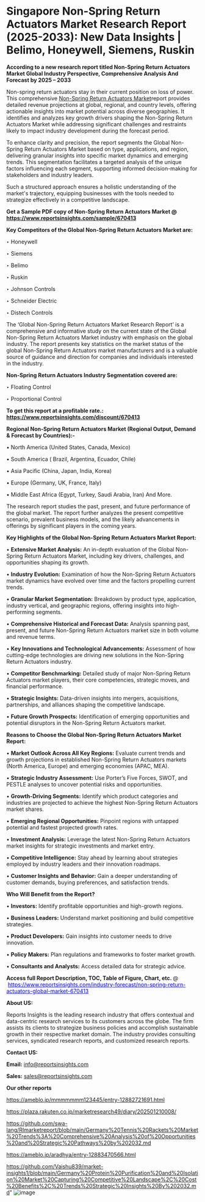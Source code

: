 # Singapore Non-Spring Return Actuators Market Research Report (2025-2033): New Data Insights | Belimo, Honeywell, Siemens, Ruskin

<strong>According to a new research report titled Non-Spring Return Actuators Market Global Industry Perspective, Comprehensive Analysis And Forecast by 2025 – 2033</strong>

Non-spring return actuators stay in their current position on loss of power. This comprehensive <a href=https://www.reportsinsights.com/sample/670413>Non-Spring Return Actuators Market</a>report provides detailed revenue projections at global, regional, and country levels, offering actionable insights into market potential across diverse geographies. It identifies and analyzes key growth drivers shaping the Non-Spring Return Actuators Market while addressing significant challenges and restraints likely to impact industry development during the forecast period.

To enhance clarity and precision, the report segments the Global Non-Spring Return Actuators Market based on type, applications, and region, delivering granular insights into specific market dynamics and emerging trends. This segmentation facilitates a targeted analysis of the unique factors influencing each segment, supporting informed decision-making for stakeholders and industry leaders.

Such a structured approach ensures a holistic understanding of the market's trajectory, equipping businesses with the tools needed to strategize effectively in a competitive landscape.

<strong>Get a Sample PDF copy of Non-Spring Return Actuators Market </strong><strong>@<a href=https://www.reportsinsights.com/sample/670413 style=color:#0000ff;> https://www.reportsinsights.com/sample/670413</a></strong></font>

<strong>Key Competitors of the Global Non-Spring Return Actuators Market are:</strong>

‣ Honeywell

‣ Siemens

‣ Belimo

‣ Ruskin

‣ Johnson Controls

‣ Schneider Electric

‣ Distech Controls

The ‘Global Non-Spring Return Actuators Market Research Report’ is a comprehensive and informative study on the current state of the Global Non-Spring Return Actuators Market industry with emphasis on the global industry. The report presents key statistics on the market status of the global Non-Spring Return Actuators market manufacturers and is a valuable source of guidance and direction for companies and individuals interested in the industry.

<strong>Non-Spring Return Actuators Industry Segmentation covered are:</strong>

‣ Floating Control

‣ Proportional Control

<strong>To get this report at a profitable rate.: <a href=https://www.reportsinsights.com/discount/670413 style=color:#0000ff;>https://www.reportsinsights.com/discount/670413</a></strong></font>

<strong>Regional Non-Spring Return Actuators Market (Regional Output, Demand &amp; Forecast by Countries):-</strong>

• North America (United States, Canada, Mexico)

• South America ( Brazil, Argentina, Ecuador, Chile)

• Asia Pacific (China, Japan, India, Korea)

• Europe (Germany, UK, France, Italy)

• Middle East Africa (Egypt, Turkey, Saudi Arabia, Iran) And More.

The research report studies the past, present, and future performance of the global market. The report further analyzes the present competitive scenario, prevalent business models, and the likely advancements in offerings by significant players in the coming years.

<strong>Key Highlights of the Global Non-Spring Return Actuators Market Report:</strong>

• <strong>Extensive Market Analysis:</strong> An in-depth evaluation of the Global Non-Spring Return Actuators Market, including key drivers, challenges, and opportunities shaping its growth.

• <strong>Industry Evolution:</strong> Examination of how the Non-Spring Return Actuators market dynamics have evolved over time and the factors propelling current trends.

• <strong>Granular Market Segmentation:</strong> Breakdown by product type, application, industry vertical, and geographic regions, offering insights into high-performing segments.

• <strong>Comprehensive Historical and Forecast Data:</strong> Analysis spanning past, present, and future Non-Spring Return Actuators market size in both volume and revenue terms.

• <strong>Key Innovations and Technological Advancements:</strong> Assessment of how cutting-edge technologies are driving new solutions in the Non-Spring Return Actuators industry.

• <strong>Competitor Benchmarking:</strong> Detailed study of major Non-Spring Return Actuators market players, their core competencies, strategic moves, and financial performance.

• <strong>Strategic Insights:</strong> Data-driven insights into mergers, acquisitions, partnerships, and alliances shaping the competitive landscape.

• <strong>Future Growth Prospects:</strong> Identification of emerging opportunities and potential disruptors in the Non-Spring Return Actuators market.

<strong>Reasons to Choose the Global Non-Spring Return Actuators Market Report:</strong>

• <strong>Market Outlook Across All Key Regions:</strong> Evaluate current trends and growth projections in established Non-Spring Return Actuators markets (North America, Europe) and emerging economies (APAC, MEA).

• <strong>Strategic Industry Assessment:</strong> Use Porter’s Five Forces, SWOT, and PESTLE analyses to uncover potential risks and opportunities.

• <strong>Growth-Driving Segments:</strong> Identify which product categories and industries are projected to achieve the highest Non-Spring Return Actuators market shares.

• <strong>Emerging Regional Opportunities:</strong> Pinpoint regions with untapped potential and fastest projected growth rates.

• <strong>Investment Analysis:</strong> Leverage the latest Non-Spring Return Actuators market insights for strategic investments and market entry.

• <strong>Competitive Intelligence:</strong> Stay ahead by learning about strategies employed by industry leaders and their innovation roadmaps.

• <strong>Customer Insights and Behavior:</strong> Gain a deeper understanding of customer demands, buying preferences, and satisfaction trends.

<strong>Who Will Benefit from the Report?</strong>

• <strong>Investors:</strong> Identify profitable opportunities and high-growth regions.

• <strong>Business Leaders:</strong> Understand market positioning and build competitive strategies.

• <strong>Product Developers:</strong> Gain insights into customer needs to drive innovation.

• <strong>Policy Makers:</strong> Plan regulations and frameworks to foster market growth.

• <strong>Consultants and Analysts:</strong> Access detailed data for strategic advice.
</ul>
<strong>Access full Report Description, TOC, Table of Figure, Chart, etc. </strong>@  <a href=https://www.reportsinsights.com/industry-forecast/non-spring-return-actuators-global-market-670413 style=color:#0000ff;>https://www.reportsinsights.com/industry-forecast/non-spring-return-actuators-global-market-670413</a></font>

<strong><strong>About US</strong>:</strong>

Reports Insights is the leading research industry that offers contextual and data-centric research services to its customers across the globe. The firm assists its clients to strategize business policies and accomplish sustainable growth in their respective market domain. The industry provides consulting services, syndicated research reports, and customized research reports.

<strong>Contact US:</strong>

<p class=""""><b>Email:</b> <a href=mailto:info@reportsinsights.com>info@reportsinsights.com</a></p>
<p class=""""><b>Sales:</b> <a href=mailto:sales@reportsinsights.com>sales@reportsinsights.com</a></p>

<strong>Our other reports</strong>

<a href=https://ameblo.jp/mmmmmmm123445/entry-12882721691.html>https://ameblo.jp/mmmmmmm123445/entry-12882721691.html</a>

<a href=https://plaza.rakuten.co.jp/marketresearch49/diary/202501210008/>https://plaza.rakuten.co.jp/marketresearch49/diary/202501210008/</a>

<a href=https://github.com/swa-lang/RImarketreport/blob/main/Germany%20Tennis%20Rackets%20Market%20Trends%3A%20Comprehensive%20Analysis%20of%20Opportunities%20and%20Strategic%20Pathways%20by%202032.md>https://github.com/swa-lang/RImarketreport/blob/main/Germany%20Tennis%20Rackets%20Market%20Trends%3A%20Comprehensive%20Analysis%20of%20Opportunities%20and%20Strategic%20Pathways%20by%202032.md</a>

<a href=https://ameblo.jp/aradhya/entry-12883470566.html>https://ameblo.jp/aradhya/entry-12883470566.html</a>

<a href=https://github.com/Vaishu839/market-insights1/blob/main/Germany%20Protein%20Purification%20and%20Isolation%20Market%20Capturing%20Competitive%20Landscape%2C%20Cost%20Benefits%2C%20Trends%20Strategic%20Insights%20By%202032.md>https://github.com/Vaishu839/market-insights1/blob/main/Germany%20Protein%20Purification%20and%20Isolation%20Market%20Capturing%20Competitive%20Landscape%2C%20Cost%20Benefits%2C%20Trends%20Strategic%20Insights%20By%202032.md</a>"
![image](https://github.com/user-attachments/assets/1b0a9bf8-baad-40e5-91be-878fca17ec16)
